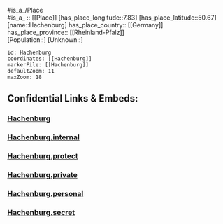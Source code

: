 ﻿---
location: [50.67,7.83] 
mapzoom: [7,12] 
mapmarker: city 
type: City
tags:
- geo/City


SpocWebEntityId: 30689
isDeleted: false
confidential: public

---
#is_a_/Place  
#is_a_ :: [[Place]] 
[has_place_longitude::7.83] 
[has_place_latitude::50.67] 
[name::Hachenburg] 
has_place_country:: [[Germany]]  
has_place_province:: [[Rheinland-Pfalz]]  
[Population::] 
[Unknown::] 


```leaflet
id: Hachenburg
coordinates: [[Hachenburg]] 
markerFile: [[Hachenburg]] 
defaultZoom: 11 
maxZoom: 18
```


## Confidential Links & Embeds: 

### [Hachenburg](/_public/Earth/Continent/Europe/Europe~Central/Germany/Germany~West/Rheinland-Pfalz/counties~RP/Westerwaldkreis/cities~Westerwaldkreis/Hachenburg.md) 

### [Hachenburg.internal](/_internal/Earth/Continent/Europe/Europe~Central/Germany/Germany~West/Rheinland-Pfalz/counties~RP/Westerwaldkreis/cities~Westerwaldkreis/Hachenburg.internal.md) 

### [Hachenburg.protect](/_protect/Earth/Continent/Europe/Europe~Central/Germany/Germany~West/Rheinland-Pfalz/counties~RP/Westerwaldkreis/cities~Westerwaldkreis/Hachenburg.protect.md) 

### [Hachenburg.private](/_private/Earth/Continent/Europe/Europe~Central/Germany/Germany~West/Rheinland-Pfalz/counties~RP/Westerwaldkreis/cities~Westerwaldkreis/Hachenburg.private.md) 

### [Hachenburg.personal](/_personal/Earth/Continent/Europe/Europe~Central/Germany/Germany~West/Rheinland-Pfalz/counties~RP/Westerwaldkreis/cities~Westerwaldkreis/Hachenburg.personal.md) 

### [Hachenburg.secret](/_secret/Earth/Continent/Europe/Europe~Central/Germany/Germany~West/Rheinland-Pfalz/counties~RP/Westerwaldkreis/cities~Westerwaldkreis/Hachenburg.secret.md) 
